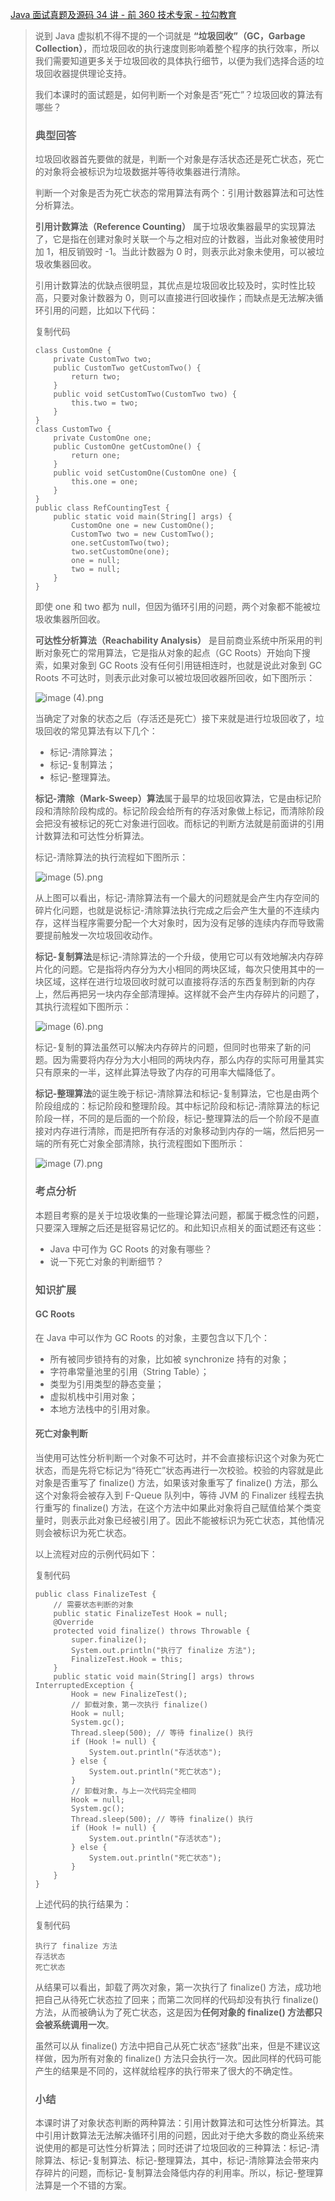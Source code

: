 [Java 面试真题及源码 34 讲 - 前 360 技术专家 - 拉勾教育](https://kaiwu.lagou.com/course/courseInfo.htm?courseId=59&sid=20-h5Url-0&buyFrom=2&pageId=1pz4#/detail/pc?id=1784)



> 说到 Java 虚拟机不得不提的一个词就是 **“垃圾回收”（GC，Garbage Collection）**，而垃圾回收的执行速度则影响着整个程序的执行效率，所以我们需要知道更多关于垃圾回收的具体执行细节，以便为我们选择合适的垃圾回收器提供理论支持。
>
> 我们本课时的面试题是，如何判断一个对象是否“死亡”？垃圾回收的算法有哪些？
>
> ### 典型回答
>
> 垃圾回收器首先要做的就是，判断一个对象是存活状态还是死亡状态，死亡的对象将会被标识为垃圾数据并等待收集器进行清除。
>
> 判断一个对象是否为死亡状态的常用算法有两个：引用计数器算法和可达性分析算法。
>
> **引用计数算法（Reference Counting）** 属于垃圾收集器最早的实现算法了，它是指在创建对象时关联一个与之相对应的计数器，当此对象被使用时加 1，相反销毁时 -1。当此计数器为 0 时，则表示此对象未使用，可以被垃圾收集器回收。
>
> 引用计数算法的优缺点很明显，其优点是垃圾回收比较及时，实时性比较高，只要对象计数器为 0，则可以直接进行回收操作；而缺点是无法解决循环引用的问题，比如以下代码：
>
> 复制代码
>
> ```
> class CustomOne {
>     private CustomTwo two;
>     public CustomTwo getCustomTwo() {
>         return two;
>     }
>     public void setCustomTwo(CustomTwo two) {
>         this.two = two;
>     }
> }
> class CustomTwo {
>     private CustomOne one;
>     public CustomOne getCustomOne() {
>         return one;
>     }
>     public void setCustomOne(CustomOne one) {
>         this.one = one;
>     }
> }
> public class RefCountingTest {
>     public static void main(String[] args) {
>         CustomOne one = new CustomOne();
>         CustomTwo two = new CustomTwo();
>         one.setCustomTwo(two);
>         two.setCustomOne(one);
>         one = null;
>         two = null;
>     }
> }
> ```
>
> 即使 one 和 two 都为 null，但因为循环引用的问题，两个对象都不能被垃圾收集器所回收。
>
> **可达性分析算法（Reachability Analysis）** 是目前商业系统中所采用的判断对象死亡的常用算法，它是指从对象的起点（GC Roots）开始向下搜索，如果对象到 GC Roots 没有任何引用链相连时，也就是说此对象到 GC Roots 不可达时，则表示此对象可以被垃圾回收器所回收，如下图所示：
>
> ![image (4).png](https://s0.lgstatic.com/i/image/M00/14/70/Ciqc1F7Q3giAKu5UAAClt3UMheE300.png)
>
> 当确定了对象的状态之后（存活还是死亡）接下来就是进行垃圾回收了，垃圾回收的常见算法有以下几个：
>
> - 标记-清除算法；
> - 标记-复制算法；
> - 标记-整理算法。
>
> **标记-清除（Mark-Sweep）算法**属于最早的垃圾回收算法，它是由标记阶段和清除阶段构成的。标记阶段会给所有的存活对象做上标记，而清除阶段会把没有被标记的死亡对象进行回收。而标记的判断方法就是前面讲的引用计数算法和可达性分析算法。
>
> 标记-清除算法的执行流程如下图所示：
>
> ![image (5).png](https://s0.lgstatic.com/i/image/M00/14/7B/CgqCHl7Q3hOAHBq0AABM8DvzlGU761.png)
>
> 从上图可以看出，标记-清除算法有一个最大的问题就是会产生内存空间的碎片化问题，也就是说标记-清除算法执行完成之后会产生大量的不连续内存，这样当程序需要分配一个大对象时，因为没有足够的连续内存而导致需要提前触发一次垃圾回收动作。
>
> **标记-复制算法**是标记-清除算法的一个升级，使用它可以有效地解决内存碎片化的问题。它是指将内存分为大小相同的两块区域，每次只使用其中的一块区域，这样在进行垃圾回收时就可以直接将存活的东西复制到新的内存上，然后再把另一块内存全部清理掉。这样就不会产生内存碎片的问题了，其执行流程如下图所示：
>
> ![image (6).png](https://s0.lgstatic.com/i/image/M00/14/7B/CgqCHl7Q3h6ATzDEAABQETkptLk639.png)
>
> 标记-复制的算法虽然可以解决内存碎片的问题，但同时也带来了新的问题。因为需要将内存分为大小相同的两块内存，那么内存的实际可用量其实只有原来的一半，这样此算法导致了内存的可用率大幅降低了。
>
> **标记-整理算法**的诞生晚于标记-清除算法和标记-复制算法，它也是由两个阶段组成的：标记阶段和整理阶段。其中标记阶段和标记-清除算法的标记阶段一样，不同的是后面的一个阶段，标记-整理算法的后一个阶段不是直接对内存进行清除，而是把所有存活的对象移动到内存的一端，然后把另一端的所有死亡对象全部清除，执行流程图如下图所示：
>
> ![image (7).png](https://s0.lgstatic.com/i/image/M00/14/7B/CgqCHl7Q3ieAYV5FAABLfGQH4UE403.png)
>
> ### 考点分析
>
> 本题目考察的是关于垃圾收集的一些理论算法问题，都属于概念性的问题，只要深入理解之后还是挺容易记忆的。和此知识点相关的面试题还有这些：
>
> - Java 中可作为 GC Roots 的对象有哪些？
> - 说一下死亡对象的判断细节？
>
> ### 知识扩展
>
> #### GC Roots
>
> 在 Java 中可以作为 GC Roots 的对象，主要包含以下几个：
>
> - 所有被同步锁持有的对象，比如被 synchronize 持有的对象；
> - 字符串常量池里的引用（String Table）；
> - 类型为引用类型的静态变量；
> - 虚拟机栈中引用对象；
> - 本地方法栈中的引用对象。
>
> #### 死亡对象判断
>
> 当使用可达性分析判断一个对象不可达时，并不会直接标识这个对象为死亡状态，而是先将它标记为“待死亡”状态再进行一次校验。校验的内容就是此对象是否重写了 finalize() 方法，如果该对象重写了 finalize() 方法，那么这个对象将会被存入到 F-Queue 队列中，等待 JVM 的 Finalizer 线程去执行重写的 finalize() 方法，在这个方法中如果此对象将自己赋值给某个类变量时，则表示此对象已经被引用了。因此不能被标识为死亡状态，其他情况则会被标识为死亡状态。
>
> 以上流程对应的示例代码如下：
>
> 复制代码
>
> ```
> public class FinalizeTest {
>     // 需要状态判断的对象
>     public static FinalizeTest Hook = null;
>     @Override
>     protected void finalize() throws Throwable {
>         super.finalize();
>         System.out.println("执行了 finalize 方法");
>         FinalizeTest.Hook = this;
>     }
>     public static void main(String[] args) throws InterruptedException {
>         Hook = new FinalizeTest();
>         // 卸载对象，第一次执行 finalize()
>         Hook = null;
>         System.gc();
>         Thread.sleep(500); // 等待 finalize() 执行
>         if (Hook != null) {
>             System.out.println("存活状态");
>         } else {
>             System.out.println("死亡状态");
>         }
>         // 卸载对象，与上一次代码完全相同
>         Hook = null;
>         System.gc();
>         Thread.sleep(500); // 等待 finalize() 执行
>         if (Hook != null) {
>             System.out.println("存活状态");
>         } else {
>             System.out.println("死亡状态");
>         }
>     }
> }
> ```
>
> 上述代码的执行结果为：
>
> 复制代码
>
> ```
> 执行了 finalize 方法
> 存活状态
> 死亡状态
> ```
>
> 从结果可以看出，卸载了两次对象，第一次执行了 finalize() 方法，成功地把自己从待死亡状态拉了回来；而第二次同样的代码却没有执行 finalize() 方法，从而被确认为了死亡状态，这是因为**任何对象的 finalize() 方法都只会被系统调用一次**。
>
> 虽然可以从 finalize() 方法中把自己从死亡状态“拯救”出来，但是不建议这样做，因为所有对象的 finalize() 方法只会执行一次。因此同样的代码可能产生的结果是不同的，这样就给程序的执行带来了很大的不确定性。
>
> ### 小结
>
> 本课时讲了对象状态判断的两种算法：引用计数算法和可达性分析算法。其中引用计数算法无法解决循环引用的问题，因此对于绝大多数的商业系统来说使用的都是可达性分析算法；同时还讲了垃圾回收的三种算法：标记-清除算法、标记-复制算法、标记-整理算法，其中，标记-清除算法会带来内存碎片的问题，而标记-复制算法会降低内存的利用率。所以，标记-整理算法算是一个不错的方案。